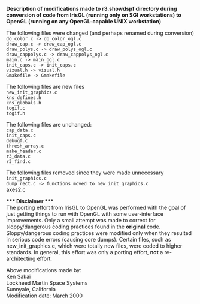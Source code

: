 **Description of modifications made to r3.showdspf directory during
conversion of code from IrisGL (running only on SGI workstations) to
OpenGL (running on any OpenGL-capable UNIX workstation)**

The following files were changed (and perhaps renamed during
conversion)  
`do_color.c -> do_color_ogl.c`  
`draw_cap.c -> draw_cap_ogl.c`  
`draw_polys.c -> draw_polys_ogl.c`  
`draw_cappolys.c -> draw_cappolys_ogl.c`  
`main.c -> main_ogl.c`  
`init_caps.c -> init_caps.c`  
`vizual.h -> vizual.h`  
`Gmakefile -> Gmakefile`  
  
The following files are new files  
`new_init_graphics.c`  
`kns_defines.h`  
`kns_globals.h`  
`togif.c`  
`togif.h`  
  
The following files are unchanged:  
`cap_data.c`  
`init_caps.c`  
`debugf.c`  
`thresh_array.c`  
`make_header.c`  
`r3_data.c`  
`r3_find.c`  
  
The following files removed since they were made unnecessary  
`init_graphics.c`  
`dump_rect.c -> functions moved to new_init_graphics.c`  
axes2.c  
  
**\*\*\* Disclaimer \*\*\***  
The porting effort from IrisGL to OpenGL was performed with the goal of
just getting things to run with OpenGL with some user-interface
improvements. Only a small attempt was made to correct for
sloppy/dangerous coding practices found in the **original** code.
Sloppy/dangerous coding practices were modified only when they resulted
in serious code errors (causing core dumps). Certain files, such as
new_init_graphics.c, which were totally new files, were coded to higher
standards. In general, this effort was only a porting effort, **not** a
re-architecting effort.  
  
Above modifications made by:  
Ken Sakai  
Lockheed Martin Space Systems  
Sunnyale, California  
Modification date: March 2000
